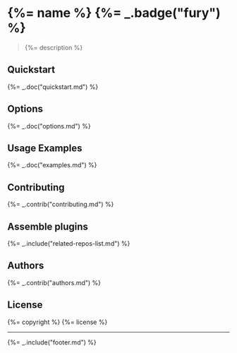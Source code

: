 # {%= name %} {%= _.badge("fury") %}

> {%= description %}

## Quickstart
{%= _.doc("quickstart.md") %}

## Options
{%= _.doc("options.md") %}

## Usage Examples
{%= _.doc("examples.md") %}

## Contributing
{%= _.contrib("contributing.md") %}

## Assemble plugins
{%= _.include("related-repos-list.md") %}

## Authors
{%= _.contrib("authors.md") %}

## License
{%= copyright %}
{%= license %}

***

{%= _.include("footer.md") %}
